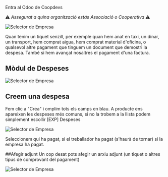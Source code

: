 Entra al Odoo de Coopdevs

:warning: _Assegurat a quina organització estás Associació o Cooperativa_ :warning:

![Selector de Empresa](https://github.com/coopdevs/handbook/wiki/img/selector_company.png)

Quan tenim un tiquet senzill, per exemple quan hem anat en taxi, un dinar, un transport, hem comprat aigua, hem comprat material d'oficina, o qualsevol altre pagament que tinguem un document que demostri la despesa.  També si hem avançat nosaltres el pagament d'una factura. 

## Mòdul de Despeses
![Selector de Empresa](https://github.com/coopdevs/handbook/wiki/img/Despeses.gif)

## Creem una despesa 
Fem clic a "Crea" i omplim tots els camps en blau. A producte ens apareixen les despeses més comuns, si no la trobem a la llista podem simplement escollir [EXP] Despeses

![Selector de Empresa](https://github.com/coopdevs/handbook/wiki/img/crear_despesa.png)

Seleccionem qui ha pagat, si el treballador ha pagat (s'haurà de tornar) si la empresa ha pagat. 

##Afegir adjunt
Un cop desat pots afegir un arxiu adjunt (un tiquet o altres tipus de comprovant del pagament)

![Selector de Empresa](https://github.com/coopdevs/handbook/wiki/img/adjuntar_despesa.png)


